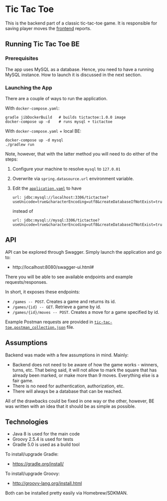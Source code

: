 # Tic Tac Toe
This is the backend part of a classic tic-tac-toe game. It is responsible for
saving player moves the [frontend](https://github.com/vilisimo/tic-tac-toe-fe)
reports.

## Running Tic Tac Toe BE

### Prerequisites
The app uses MySQL as a database. Hence, you need to have a running MySQL
instance. How to launch it is discussed in the next section.

### Launching the App
There are a couple of ways to run the application.

With `docker-compose.yaml`:

~~~
gradle jibDockerBuild   # builds tictactoe:1.0.0 image
docker-compose up -d    # runs mysql + tictactoe
~~~

With `docker-compose.yaml` + local BE:

~~~
docker-compose up -d mysql
./gradlew run
~~~

Note, however, that with the latter method you will need to do either of the
steps:
 
1. Configure your machine to resolve `mysql` to `127.0.01`
2. Overwrite via `spring.datasource.url` environment variable.
3. Edit the [`application.yaml`](https://github.com/vilisimo/tic-tac-toe-be/blob/master/src/main/resources/application.yaml)
to have

    ~~~
    url: jdbc:mysql://localhost:3306/tictactoe?useUnicode=true&characterEncoding=utf8&createDatabaseIfNotExist=true
    ~~~
   
   instead of 

    ~~~
    url: jdbc:mysql://mysql:3306/tictactoe?useUnicode=true&characterEncoding=utf8&createDatabaseIfNotExist=true
    ~~~

## API
API can be explored through Swagger. Simply launch the application and go to:

- http://localhost:8080/swagger-ui.html#

There you will be able to see available endpoints and example requests/responses. 

In short, it exposes these endpoints:

* `/games -- POST`. Creates a game and returns its id.
* `/games/{id} -- GET`. Retrieve a game by id.
* `/games/{id}/moves -- POST`. Creates a move for a game specified by id.

Example Postman requests are provided in 
[`tic-tac-toe.postman_collection.json`](../../blob/master/tic-tac-toe.postman_collection.json) file.

## Assumptions
Backend was made with a few assumptions in mind. Mainly:

- Backend does not need to be aware of how the game works - winners, turns,
etc. That being said, it will not allow to mark the square that has already
been marked, or make more than 9 moves. Everything else is a fair game.
- There is no need for authentication, authorization, etc.
- There will always be a database that can be reached.

All of the drawbacks could be fixed in one way or the other, however, BE
was written with an idea that it should be as simple as possible.

## Technologies
- Java 8 is used for the main code
- Groovy 2.5.4 is used for tests
- Gradle 5.0 is used as a build tool

To install/upgrade Gradle:
- https://gradle.org/install/

To install/upgrade Groovy:
- http://groovy-lang.org/install.html

Both can be installed pretty easily via Homebrew/SDKMAN.